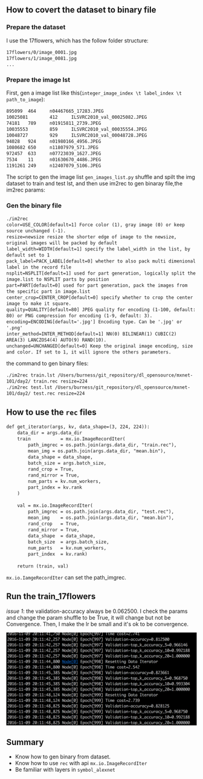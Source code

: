 ## How to covert the dataset to binary file

### Prepare the dataset

I use the 17flowers, which has the follow folder structure:

    17flowers/0/image_0001.jpg
    17flowers/1/image_0081.jpg
    ...


### Prepare the image lst
First, gen a image list like this(`integer_image_index \t label_index \t path_to_image`):

    895099  464     n04467665_17283.JPEG
    10025081        412     ILSVRC2010_val_00025082.JPEG
    74181   789     n01915811_2739.JPEG
    10035553        859     ILSVRC2010_val_00035554.JPEG
    10048727        929     ILSVRC2010_val_00048728.JPEG
    94028   924     n01980166_4956.JPEG
    1080682 650     n11807979_571.JPEG
    972457  633     n07723039_1627.JPEG
    7534    11      n01630670_4486.JPEG
    1191261 249     n12407079_5106.JPEG

The script to gen the image list `gen_images_list.py` shuffle and spilt the img dataset to train and test lst, and then use im2rec to gen binaray file,the im2rec params:

### Gen the binary file

    ./im2rec
    color=USE_COLOR[default=1] Force color (1), gray image (0) or keep source unchanged (-1).                                                                                                    
    resize=newsize resize the shorter edge of image to the newsize, original images will be packed by default                                                                                    
    label_width=WIDTH[default=1] specify the label_width in the list, by default set to 1                                                                                                        
    pack_label=PACK_LABEL[default=0] whether to also pack multi dimenional label in the record file                                                                                              
    nsplit=NSPLIT[default=1] used for part generation, logically split the image.list to NSPLIT parts by position                                                                                
    part=PART[default=0] used for part generation, pack the images from the specific part in image.list                                                                                          
    center_crop=CENTER_CROP[default=0] specify whether to crop the center image to make it square.                                                                                               
    quality=QUALITY[default=80] JPEG quality for encoding (1-100, default: 80) or PNG compression for encoding (1-9, default: 3).                                                                
    encoding=ENCODING[default='.jpg'] Encoding type. Can be '.jpg' or '.png'                                                                                                                     
    inter_method=INTER_METHOD[default=1] NN(0) BILINEAR(1) CUBIC(2) AREA(3) LANCZOS4(4) AUTO(9) RAND(10).                                                                                        
    unchanged=UNCHANGED[default=0] Keep the original image encoding, size and color. If set to 1, it will ignore the others parameters.

the command to gen binary files:

    ./im2rec train.lst /Users/burness/git_repository/dl_opensource/mxnet-101/day2/ train.rec resize=224
    ./im2rec test.lst /Users/burness/git_repository/dl_opensource/mxnet-101/day2/ test.rec resize=224 


## How to use the `rec` files

    def get_iterator(args, kv, data_shape=(3, 224, 224)):
        data_dir = args.data_dir
        train           = mx.io.ImageRecordIter(
            path_imgrec = os.path.join(args.data_dir, "train.rec"),
            mean_img = os.path.join(args.data_dir, "mean.bin"),
            data_shape = data_shape,
            batch_size = args.batch_size,
            rand_crop = True,
            rand_mirror = True,
            num_parts = kv.num_workers,
            part_index = kv.rank
        )

        val = mx.io.ImageRecordIter(
            path_imgrec = os.path.join(args.data_dir, "test.rec"),
            mean_img    = os.path.join(args.data_dir, "mean.bin"),
            rand_crop   = True,
            rand_mirror = True,
            data_shape  = data_shape,
            batch_size  = args.batch_size,
            num_parts   = kv.num_workers,
            part_index  = kv.rank)

        return (train, val)

`mx.io.IamgeRecordIter` can set the path_imgrec.

## Run the train_17flowers

*issue 1*: the validation-accuracy always be 0.062500.
I check the params and change the  param shuffle to be True, it will change but not be Convergence.
Then, I make the lr be small and it's ok to be convergence.

![](../images/mxnet-101-alexnet-result.png)

## Summary

 - Know how to gen binary from dataset.
 - Know how to use `rec` with api `mx.io.ImageRecordIter`
 - Be familiar with layers in `symbol_alexnet`



